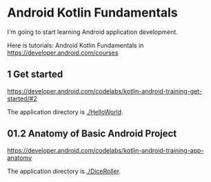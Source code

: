 # Android Kotlin Fundamentals

I'm going to start learning Android application development.

Here is tutorials: Android Kotlin Fundamentals in https://developer.android.com/courses

## 1 Get started

https://developer.android.com/codelabs/kotlin-android-training-get-started/#2

The application directory is [./HelloWorld](./HelloWorld).

## 01.2 Anatomy of Basic Android Project

https://developer.android.com/codelabs/kotlin-android-training-app-anatomy

The application directory is [./DiceRoller](./DiceRoller).
